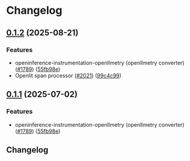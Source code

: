 # Changelog

## [0.1.2](https://github.com/ArnavJain23/openinference/compare/python-openinference-instrumentation-openllmetry-v0.1.1...python-openinference-instrumentation-openllmetry-v0.1.2) (2025-08-21)


### Features

* openinference-instrumentation-openllmetry (openllmetry converter) ([#1789](https://github.com/ArnavJain23/openinference/issues/1789)) ([55fb98e](https://github.com/ArnavJain23/openinference/commit/55fb98e8f23dd1d485a760e04496e0629bce6de0))
* Openlit span processor ([#2021](https://github.com/ArnavJain23/openinference/issues/2021)) ([99c4c99](https://github.com/ArnavJain23/openinference/commit/99c4c994b42486192bf07699ea6b75c3bd29efa1))

## [0.1.1](https://github.com/Arize-ai/openinference/compare/python-openinference-instrumentation-openllmetry-v0.1.0...python-openinference-instrumentation-openllmetry-v0.1.1) (2025-07-02)


### Features

* openinference-instrumentation-openllmetry (openllmetry converter) ([#1789](https://github.com/Arize-ai/openinference/issues/1789)) ([55fb98e](https://github.com/Arize-ai/openinference/commit/55fb98e8f23dd1d485a760e04496e0629bce6de0))

## Changelog
